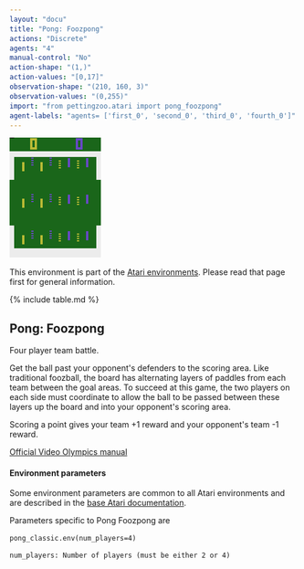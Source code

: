 ```yaml
---
layout: "docu"
title: "Pong: Foozpong"
actions: "Discrete"
agents: "4"
manual-control: "No"
action-shape: "(1,)"
action-values: "[0,17]"
observation-shape: "(210, 160, 3)"
observation-values: "(0,255)"
import: "from pettingzoo.atari import pong_foozpong"
agent-labels: "agents= ['first_0', 'second_0', 'third_0', 'fourth_0']"
---
```


<div class="floatright" markdown="1">

![pong_volleyball gif](atari_pong_foozpong.gif)

This environment is part of the [Atari environments](../atari). Please read that page first for general information.

{% include table.md %}

</div>

## Pong: Foozpong


Four player team battle.

Get the ball past your opponent's defenders to the scoring area. Like traditional foozball, the board has alternating layers of paddles from each team between the goal areas. To succeed at this game, the two players on each side must coordinate to allow the ball to be passed between these layers up the board and into your opponent's scoring area.

Scoring a point gives your team +1 reward and your opponent's team -1 reward.

[Official Video Olympics manual](https://atariage.com/manual_html_page.php?SoftwareLabelID=587)

#### Environment parameters

Some environment parameters are common to all Atari environments and are described in the [base Atari documentation](../atari).

Parameters specific to Pong Foozpong are

```
pong_classic.env(num_players=4)
```

```
num_players: Number of players (must be either 2 or 4)
```
